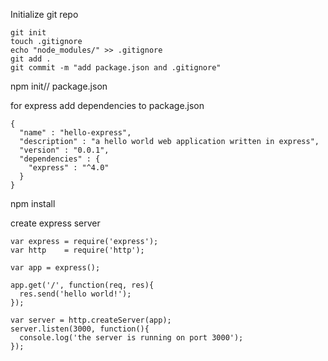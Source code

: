 Initialize git repo

```
git init
touch .gitignore
echo "node_modules/" >> .gitignore
git add .
git commit -m "add package.json and .gitignore"
```
npm init// package.json

for express add dependencies to package.json

```
{
  "name" : "hello-express",
  "description" : "a hello world web application written in express",
  "version" : "0.0.1",
  "dependencies" : {
    "express" : "^4.0"
  }
}
```

npm install

create express server

```
var express = require('express');
var http    = require('http');

var app = express();

app.get('/', function(req, res){
  res.send('hello world!');
});

var server = http.createServer(app);
server.listen(3000, function(){
  console.log('the server is running on port 3000');
});
```
